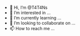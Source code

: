 - 👋 Hi, I’m @T4T4Ns
- 👀 I’m interested in ...
- 🌱 I’m currently learning ...
- 💞️ I’m looking to collaborate on ...
- 📫 How to reach me ... 

<!---
T4T4Ns/T4T4Ns is a ✨ special ✨ repository because its `README.md` (this file) appears on your GitHub profile.
You can click the Preview link to take a look at your changes.
--->
